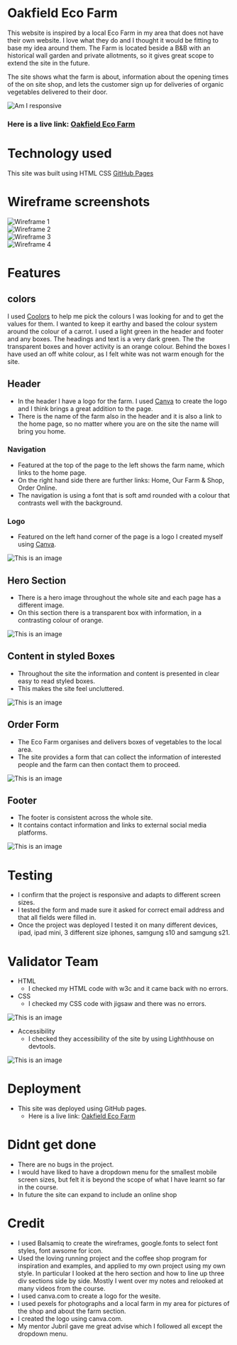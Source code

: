 

# Oakfield Eco Farm

This website is inspired by a local Eco Farm in my area that does not have their own website. I love what they do and I thought it 
would be fitting to base my idea around them. The Farm is located beside a B&B with an historical wall garden and private allotments, so it gives great scope to extend the site in the future.

The site shows what the farm is about, information about the opening times of the on site shop, and lets the customer sign up for deliveries of organic vegetables delivered to their door.

![Am I responsive](assets/readme-images/amiresponsive.png)
### Here is a live link: [Oakfield Eco Farm](https://angmaher.github.io/Oakfield-Project-1/)

# Technology used

This site was built using HTML CSS [GitHub Pages](https://pages.github.com/)

# Wireframe screenshots

![Wireframe 1](assets/readme-images/wireframe1.png)<br>
![Wireframe 2](assets/readme-images/wireframe2.png)<br>
![Wireframe 3](assets/readme-images/wireframe3.png)<br>
![Wireframe 4](assets/readme-images/wireframe4.png)<br>


# Features

## colors 

 I used [Coolors](https://coolors.co) to help me pick the colours I was looking for and to get the values for them. I wanted to keep it earthy and based the colour system around the colour of a carrot.  I used a light green in the header and footer and any boxes. The headings and text is a very dark green. The the transparent boxes and hover activity is an orange colour. Behind the boxes I have used an off white colour, as I felt white was not warm enough for the site.

## Header

* In the header I have a logo for the farm. I used [Canva](https://canva.com) to create the logo and I think brings a great addition to the page.
* There is the name of the farm also in the header and it is also a link to the home page, so no matter where you are on the site the name will bring you home.

### Navigation
* Featured at the top of the page to the left shows the farm name, which links to the home page.
* On the right hand side there are further links: Home, Our Farm & Shop, Order Online.
* The navigation is using a font that is soft amd rounded with a colour that contrasts well with the background.

### Logo
* Featured on the left hand corner of the page is a logo I created myself using [Canva](https://canva.com).

![This is an image](assets/readme-images/header.png)

## Hero Section
* There is a hero image throughout the whole site and each page has a different image.
* On this section there is a transparent box with information, in a contrasting colour of orange.

![This is an image](assets/readme-images/heroimage.png)

## Content in styled Boxes 

* Throughout the site the information and content is presented in clear easy to read styled boxes.
* This makes the site feel uncluttered.

![This is an image](assets/readme-images/boxes.png)

## Order Form

* The Eco Farm organises and delivers boxes of vegetables to the local area. 
* The site provides a form that can collect the information of interested people and the farm can then contact them to proceed.

![This is an image](assets/readme-images/form.png)

## Footer

* The footer is consistent across the whole site.
* It contains contact information and links to external social media platforms.

![This is an image](assets/readme-images/footer.png)

# Testing

* I confirm that the project is responsive and adapts to different screen sizes.
* I tested the form and made sure it asked for correct email address and that all fields were filled in.
* Once the project was deployed I tested it on many different devices, ipad, ipad mini, 3 different size iphones, samgung s10 and samgung s21.

# Validator Team

* HTML
    * I checked my HTML code with w3c and it came back with no errors.
* CSS
   * I checked my CSS code with jigsaw and there was no errors.

![This is an image](assets/readme-images/validator.png)

* Accessibility
    * I checked they accessibility of the site by using Lighthhouse on devtools.

![This is an image](assets/readme-images/lighthouse.png)

# Deployment
* This site was deployed using GitHub pages.
    * Here is a live link: [Oakfield Eco Farm](https://angmaher.github.io/Oakfield-Project-1/)

# Didnt get done
* There are no bugs in the project.
* I would have liked to have a dropdown menu for the smallest mobile screen sizes, but felt it is beyond the scope of what I have learnt so far in the course.
* In future the site can expand to include an online shop

# Credit
* I used Balsamiq to create the wireframes, google.fonts to select font styles, font awsome for icon.
* Used the loving running project and the coffee shop program for inspiration and examples, and applied to my own project using my own style. In particular I looked at the hero section and how to line up three div sections side by side. Mostly I went over my notes and relooked at many videos from the course. 
* I used canva.com to create a logo for the wesite.
* I used pexels for photographs and a local farm in my area for pictures of the shop and about the farm section.
* I created the logo using canva.com.
* My mentor Jubril gave me great advise which I followed all except the dropdown menu. 